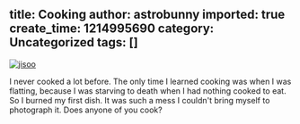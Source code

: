title: Cooking
author: astrobunny
imported: true
create_time: 1214995690
category: Uncategorized
tags: []
---
 [![](wp-uploads/2008/07/jisoo.jpg "jisoo")](/images/wp-uploads/2008/07/jisoo.jpg)  
  
I never cooked a lot before. The only time I learned cooking was when I was flatting, because I was starving to death when I had nothing cooked to eat. So I burned my first dish. It was such a mess I couldn't bring myself to photograph it. Does anyone of you cook?
